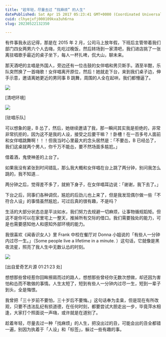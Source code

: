 ```yaml
---
title: "趁年轻，尽量去过 “找麻烦” 的人生"
datePublished: Sat Apr 15 2017 05:23:41 GMT+0000 (Coordinated Universal Time)
cuid: clhyejxfj000109kxa3uh6rna
slug: 20230522132350

---
```


有件事我永远记得，那是在 2015 年 2 月，公司马上放年假，下班后主管带着我们部门四女两男六个人去嗨，先吃过晚饭，然后转场到一家清吧，我们进店挑了一张离驻唱歌手最近的桌子坐下，每人一杯扎啤，侃大山，聊未来。

那天酒吧的主唱是外国人，旁边还有一位击鼓的女伴唱和男贝斯手。酒至半酣，乐队突然换了一首嗨歌！女伴唱离开原位，然后！她就走下台，来到我们桌子边，伸手示意，邀请离她更近的男同事 B 跳舞，周围的人全在起哄，我们都懵逼了。

![](https://cdn.hashnode.com/res/hashnode/image/upload/v1684733003990/31af9ccd-00c0-4fd8-9d90-caf17a9371c4.jpeg)

\[清吧环境\]

![](https://cdn.hashnode.com/res/hashnode/image/upload/v1684733007327/5f67cc29-0d39-4eca-939c-f82ee391bc94.jpeg)

\[驻唱乐队\]

可以想象的是，B 怂了，然后，她继续邀请了我，那一瞬间其实我是拒绝的，非常非常抗拒的，因为这不是我的人设，接受之后要干嘛？！卧槽！在一百多号人面前和女伴唱跳舞啊！！！但我当时心里最大的念头居然是：「不要怂，B 已经怂了，我们这桌就两个男人，你千万不能怂，要不然场面多尴尬。」

借着酒，鬼使神差的上台了。

如果我没有紧张到时间错乱，那么我大概和女伴唱在台上跳了两分钟，别问我怎么跳的，我不知道...

两分钟之后，觉得差不多了，就俯下身子，在女伴唱耳边说：「谢谢，我下去了。」

下台之后，同事们各种调侃，尴尬的后劲儿也上来了，但是我发现偶尔做一些「不符合人设」的事情虽然尴尬，可过后真的很有趣，不是吗？

生活的大部分状态总是平淡如水，我们努力去规避一切麻烦，让事物循规蹈矩。但这不是你可以在家里宅上一整天，推掉所有交际的借口。我们需要独处的能力，可是也需要感知他人和感知外部环境的能力。

我很喜欢《闻香识女人》里 Frank 中校在餐厅对 Donna 小姐说的「有些人一分钟内过尽一生。」（Some people live a lifetime in a minute. ）这句话，它就像是黑夜流星，照亮了我人生中无数认怂的时刻。

![](https://cdn.hashnode.com/res/hashnode/image/upload/v1684733016752/4be1ffdb-a754-45ad-a5e9-c2657846bf40.jpeg)

\[出自爱奇艺片源 01:21:23 处\]

想想那些曾经惹你回眸擦肩而过的路人，想想那些曾经你无数次想做，却还因为害怕和怂而不敢做的事情。人生太短了，短到有些人一分钟内过尽一生，短到一辈子到头，全是悔恨。

我曾把「三十岁前不要怕，三十岁后不要悔。」这句话奉为圭臬，但是现在有所改观，只要不违法乱纪有损道德，在任何时刻，都要尝试大胆走出一步，毕竟萍水相逢，大家打个照面说一声嗨，或许就是在道别了。

趁着年轻，尽量去过一种「找麻烦」的人生，把没出过的丑，可能会出的丑全都错一遍，别因为执着于「人设」和「标签」，躲过一些有趣的事。